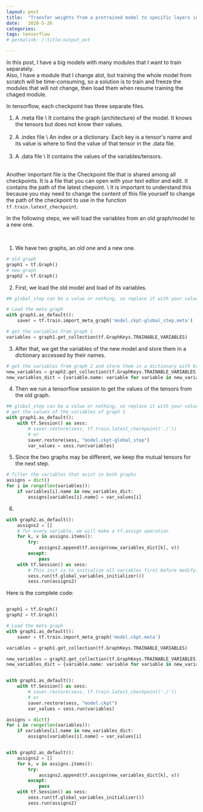 ```yaml
---
layout: post
title:  "Transfer weights from a pretrained model to specific layers in Tensorflow"
date:   2020-5-26
categories: 
tags: tensorflow
# permalink: /:title:output_ext

---
```

In this post, I have a big models with many modules that I want to train separately. <br>
Also, I have a module that I change alot, but training the whole model from scratch will be time-consuming, so a solution is to train and freeze the modules that will not change, then load them when resume training the chaged module. 

In tensorflow, each checkpoint has three separate files.

1. A .meta file \\
It contains the graph (architecture) of the model. It knows the tensors but does not know their values.
<br><br>
2. A .index file \\
An index or a dictionary. Each key is a tensor's name and its value is where to find the value of that tensor in the .data file. 
<br><br>
3. A .data file \\
It contains the values of the variables/tensors.
<br><br>

Another important file is the Checkpoint file that is shared among all checkpoints.
It is a file that you can open with your text editor and edit. It contains the path of the latest chepoint. \\
It is important to understand this because you may need to change the content of this file yourself to change the path of the checkpoint to use in the function `tf.train.latest_checkpoint`. 

In the following steps, we will load the variables from an old graph/model to a new one.

<br>

1. We have two graphs, an old one and a new one.

``` python
# old graph
graph1 = tf.Graph()
# new graph
graph2 = tf.Graph()
```

2. First, we load the old model and load of its variables.

``` python
## global_step can be a value or nothing, so replace it with your value

# Load the meta graph
with graph1.as_default():
    saver = tf.train.import_meta_graph('model.ckpt-global_step.meta')

# get the variables from graph 1
variables = graph1.get_collection(tf.GraphKeys.TRAINABLE_VARIABLES)

```

3. After that, we get the variables of the new model and store them in a dictionary accessed by their names.

``` python
# get the variables from graph 2 and store them in a dictionary with key = name and value = the variable itself to be able to access variables by name
new_variables = graph2.get_collection(tf.GraphKeys.TRAINABLE_VARIABLES)
new_variables_dict = {variable.name: variable for variable in new_variables}

```

4. Then we run a tensorflow session to get the values of the tensors from the old graph.

``` python
## global_step can be a value or nothing, so replace it with your value
# get the values of the variables of graph 1
with graph1.as_default():
    with tf.Session() as sess:  
        # saver.restore(sess, tf.train.latest_checkpoint('./'))
        # or
        saver.restore(sess, "model.ckpt-global_step")
        var_values = sess.run(variables)
```

5. Since the two graphs may be different, we keep the mutual tensors for the next step.

``` python
# filter the variables that exist in both graphs
assigns = dict()
for i in range(len(variables)):
    if variables[i].name in new_variables_dict:
        assigns[variables[i].name] = var_values[i]

```

6. 

``` python
with graph2.as_default():
    assigns2 = []
    # for every variable, we will make a tf.assign operation
    for k, v in assigns.items():
        try:
            assigns2.append(tf.assign(new_variables_dict[k], v))
        except:
            pass
    with tf.Session() as sess:
        # This init is to initialize all variables first before modifying the pretrained variables as there may be some variables in the new graph that are not in the old graph.
        sess.run(tf.global_variables_initializer())
        sess.run(assigns2)

```


Here is the complete code: <br>

``` python

graph1 = tf.Graph()
graph2 = tf.Graph()

# Load the meta graph
with graph1.as_default():
    saver = tf.train.import_meta_graph('model.ckpt.meta')

variables = graph1.get_collection(tf.GraphKeys.TRAINABLE_VARIABLES)

new_variables = graph2.get_collection(tf.GraphKeys.TRAINABLE_VARIABLES)
new_variables_dict = {variable.name: variable for variable in new_variables}


with graph1.as_default():
    with tf.Session() as sess:  
        # saver.restore(sess, tf.train.latest_checkpoint('./'))
        # or
        saver.restore(sess, "model.ckpt")
        var_values = sess.run(variables)

assigns = dict()
for i in range(len(variables)):
    if variables[i].name in new_variables_dict:
        assigns[variables[i].name] = var_values[i]


with graph2.as_default():
    assigns2 = []
    for k, v in assigns.items():
        try:
            assigns2.append(tf.assign(new_variables_dict[k], v))
        except:
            pass
    with tf.Session() as sess:
        sess.run(tf.global_variables_initializer())
        sess.run(assigns2)

```